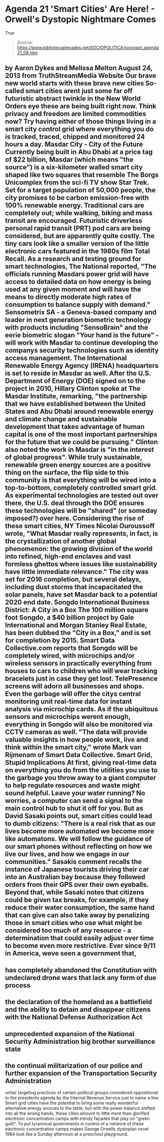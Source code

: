 # Agenda 21 'Smart Cities' Are Here! - Orwell's Dystopic Nightmare Comes 
True

> Source: https://www.bibliotecapleyades.net/SOCIOPOLITICA/sociopol_agenda21_08.htm

by Aaron Dykes and Melissa Melton
August 24, 2013
from
TruthStreamMedia Website
Our brave new world starts with these
brave new cities
So-called smart cities arent just some far off
futuristic abstract twinkle in the
New World Orders eye
these are being
built right now.
Think privacy and freedom are limited
commodities now? Try having either of those things living in a smart city
control grid where everything you do is tracked, traced, chipped and
monitored 24 hours a day.
Masdar
City - City of the Future
Currently being built in Abu Dhabi at a price
tag of $22 billion,
Masdar (which means "the source") is a six-kilometer
walled smart city shaped like two squares that resemble The Borgs Unicomplex from the sci-fi TV show Star Trek.
Set for a target population of 50,000 people,
the city promises to be carbon emission-free with 100% renewable energy.
Traditional cars are completely out; while
walking, biking and mass transit are encouraged. Futuristic driverless
personal rapid transit (PRT) pod cars are being considered, but are
apparently quite costly.
The tiny cars look like a smaller version of the
little electronic cars featured in the 1980s film Total Recall.
As a research and testing ground for smart
technologies,
The National reported,
"The
officials running Masdars power grid will have
access to detailed data on how energy
is being used at any given moment and will have the means to directly
moderate high rates of consumption to balance supply with
demand."
Sensometrix SA - a Geneva-based
company and leader in next generation biometric technology with products
including "SensoBrain" and the eerie biometric slogan "Your hand is the
future" -
will work
with Masdar to continue developing the companys security technologies
such as identity access management.
The International Renewable Energy Agency
(IRENA) headquarters is set to reside in Masdar as well.
After the U.S. Department of Energy (DOE)
signed on to the project in 2010,
Hillary Clinton spoke at The Masdar Institute, remarking,
"the
partnership that we have established between the United States and Abu
Dhabi around renewable energy and climate change and sustainable
development that takes advantage of human capital is one of the most
important partnerships for the future that we could be pursuing."
Clinton also noted the work in Masdar is "in the
interest of global progress".
While truly sustainable, renewable green energy
sources are a positive thing on the surface, the flip side to this community
is that everything will be wired into a top-to-bottom, completely controlled
smart grid.
As experimental technologies are tested out over
there, the U.S. deal through the DOE ensures these technologies will be
"shared" (or someday imposed?) over here.
Considering the rise of these smart
cities, NY Times
Nicolai Ouroussoff
wrote,
"What
Masdar really represents, in fact, is the crystallization of another
global phenomenon: the growing division of the world into refined,
high-end enclaves and vast formless ghettos where issues like
sustainability have little immediate relevance."
The city was set for 2016 completion, but
several delays, including dust storms that incapacitated the solar panels,
have set Masdar back to a potential 2020 end date.
Songdo
International Business District: A City in a Box
The 100 million square foot
Songdo, a $40
billion project by Gale International and Morgan Stanley Real Estate, has
been dubbed the "City in a Box," and is set for completion by 2015.
Smart Data Collective.com reports that Songdo will be completely wired,
with microchips and/or wireless sensors in practically everything from
houses to cars to children who will wear tracking bracelets
just in case they get lost.
TelePresence screens will adorn all businesses
and shops. Even the garbage will offer the citys central monitoring unit
real-time data for instant analysis via microchip cards.
As if the ubiquitous sensors and microchips
werent enough, everything in Songdo will also be
monitored via CCTV cameras as well.
"The
data will provide valuable insights in how people work, live and
think within the smart city," wrote
Mark van Rijmenam of Smart Data Collective.
Smart Grid, Stupid Implications
At first, giving real-time data on everything
you do from the utilities you use to the garbage you throw away to a giant
computer to help regulate resources and waste might sound helpful.
Leave your water running? No worries, a computer
can send a signal to the main control hub to shut it off for you.
But as David Sasaki points out, smart
cities could lead to dumb citizens:
"There
is a real risk that as our lives become more automated we become more
like automatons. We will follow the guidance of our smart
phones without reflecting on how we live our lives, and how we engage in
our communities."
Sasakis comment recalls the instance of
Japanese tourists driving their car into an Australian bay because they
followed orders from their GPS over their own eyeballs.
Beyond that, while Sasaki notes that citizens
could be given tax breaks, for example, if they reduce their water
consumption, the same hand that can give can also take away by penalizing
those in smart cities who use what might be considered too much of any
resource - a determination that could easily adjust over time to become even
more restrictive.
Ever since 9/11 in America, weve seen a
government that,
-
has completely abandoned the
Constitution with undeclared drone wars that lack any form of due
process
-
the declaration of the homeland as a
battlefield and the ability to detain and disappear citizens with
the National Defense Authorization Act
-
unprecedented expansion of the National
Security Administration big brother surveillance state
-
the continual militarization of our
police and further expansion of the Transportation Security
Administration
-
unfair targeting practices of certain
political groups considered oppositional to the presidents agenda
by the Internal Revenue Service just to name a few
Smart grid cities have the potential to bring
some really wonderful alternative energy sources to the table, but with the
power balance shifted into all the wrong hands, these cities amount to
little more than glorified electronic concentration camps with trendy
façades that play on "green guilt".
To put tyrannical governments in control of a
network of these electronic concentration camps makes George Orwells
dystopian novel
1984 look like a Sunday afternoon at a preschool playground.
